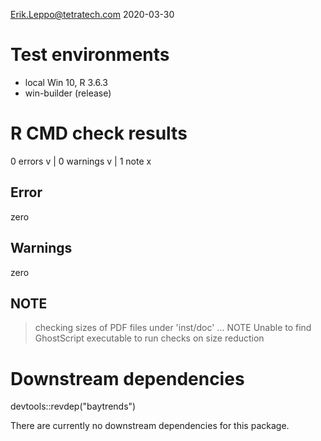 Erik.Leppo@tetratech.com
2020-03-30

# Test environments
* local Win 10, R 3.6.3
* win-builder (release)

# R CMD check results

0 errors v | 0 warnings v | 1 note x

## Error
zero

## Warnings
zero

## NOTE
> checking sizes of PDF files under 'inst/doc' ... NOTE
  Unable to find GhostScript executable to run checks on size reduction

# Downstream dependencies
devtools::revdep("baytrends")

There are currently no downstream dependencies for this package.
